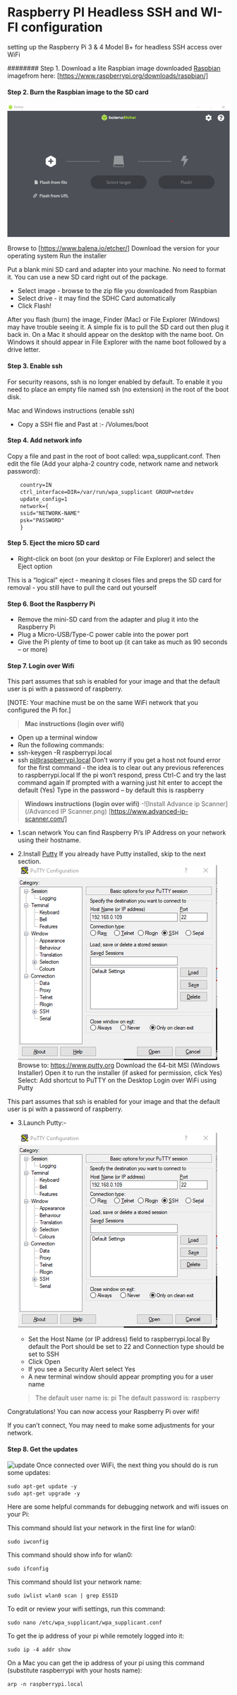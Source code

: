 # Raspberry PI Headless SSH and WI-FI configuration 

setting up the Raspberry Pi 3 & 4 Model B+ for headless SSH access over WiFi

######## Step 1. Download a lite Raspbian image
downloaded [Raspbian](https://www.raspberrypi.org/downloads/raspbian/) imagefrom here:
[https://www.raspberrypi.org/downloads/raspbian/]

#### Step 2. Burn the Raspbian image to the SD card
 ![Balena Etcher](/Etcher.png)

Browse to [https://www.balena.io/etcher/]
Download the version for your operating system
Run the installer

Put a blank mini SD card and adapter into your machine. No need to format it. You can use a new SD card right out of the package.

- Select image - browse to the zip file you downloaded from Raspbian
- Select drive - it may find the SDHC Card automatically
- Click Flash!

After you flash (burn) the image, Finder (Mac) or File Explorer (Windows) may have trouble seeing it. A simple fix is to pull the SD card out then plug it back in. On a Mac it should appear on the desktop with the name boot. On Windows it should appear in File Explorer with the name boot followed by a drive letter.


 
#### Step 3. Enable ssh
For security reasons, ssh is no longer enabled by default. To enable it you need to place an empty file named ssh (no extension) in the root of the boot disk.

 Mac and Windows instructions (enable ssh)
- Copy a SSH flie and Past at :- /Volumes/boot

#### Step 4. Add network info
Copy a file and past in the root of boot called: wpa_supplicant.conf. Then edit the file (Add your alpha-2 country code, network name and network password):
    
~~~
    country=IN
    ctrl_interface=DIR=/var/run/wpa_supplicant GROUP=netdev
    update_config=1
    network={
    ssid="NETWORK-NAME"
    psk="PASSWORD"
    }
~~~
#### Step 5. Eject the micro SD card
- Right-click on boot (on your desktop or File Explorer) and select the Eject option

This is a “logical” eject - meaning it closes files and preps the SD card for removal - you still have to pull the card out yourself
#### Step 6. Boot the Raspberry Pi
- Remove the mini-SD card from the adapter and plug it into the Raspberry Pi
- Plug a Micro-USB/Type-C power cable into the power port
- Give the Pi plenty of time to boot up (it can take as much as 90 seconds – or more)

 
#### Step 7. Login over Wifi
 This part assumes that ssh is enabled for your image and that the default user is pi with a password of raspberry.

[NOTE: Your machine must be on the same WiFi network that you configured the Pi for.]

> **Mac instructions (login over wifi)**
- Open up a terminal window
- Run the following commands:
- ssh-keygen -R raspberrypi.local
- ssh pi@raspberrypi.local
Don’t worry if you get a host not found error for the first command - the idea is to clear out any previous references to raspberrypi.local
If the pi won’t respond, press Ctrl-C and try the last command again
If prompted with a warning just hit enter to accept the default (Yes)
Type in the password – by default this is raspberry
> **Windows instructions (login over wifi)**
-![Install Advance ip Scanner](/Advanced IP Scanner.png)
 [https://www.advanced-ip-scanner.com/]
- 1.scan network
You can find Raspberry Pi’s IP Address on your network using their hostname.

- 2.Install [Putty](https://www.putty.org)
    If you already have Putty installed, skip to the next section.
    ![](Putty_SSH.png)
    Browse to: https://www.putty.org 
    Download the 64-bit MSI (Windows Installer)
    Open it to run the installer (if asked for permission, click Yes)
    Select: Add shortcut to PuTTY on the Desktop
    Login over WiFi using Putty

This part assumes that ssh is enabled for your image and that the default user is pi with a password of raspberry.

- 3.Launch Putty:-


    ![putty](/Putty_SSH.png)

    - Set the Host Name (or IP address) field to raspberrypi.local
      By default the Port should be set to 22 and Connection type should be set to SSH
    - Click Open
    - If you see a Security Alert select Yes
    - A new terminal window should appear prompting you for a user name
     > The default user name is: pi
     > The default password is: raspberry
    
Congratulations! You can now access your Raspberry Pi over wifi!

If you can’t connect, You may need to make some adjustments for your network.

#### Step 8. Get the updates
![update](https://octodex.github.com/vinyltocat/)
Once connected over WiFi, the next thing you should do is run some updates:
~~~
sudo apt-get update -y
sudo apt-get upgrade -y
~~~
Here are some helpful commands for debugging network and wifi issues on your Pi:

This command should list your network in the first line for wlan0:
~~~ 
sudo iwconfig 
~~~
This command should show info for wlan0:
~~~
sudo ifconfig
~~~
This command should list your network name:
~~~
sudo iwlist wlan0 scan | grep ESSID
~~~
To edit or review your wifi settings, run this command:
~~~
sudo nano /etc/wpa_supplicant/wpa_supplicant.conf
~~~
To get the ip address of your pi while remotely logged into it:
~~~
sudo ip -4 addr show
~~~
On a Mac you can get the ip address of your pi using this command (substitute raspberrypi with your hosts name):
~~~
arp -n raspberrypi.local
~~~
